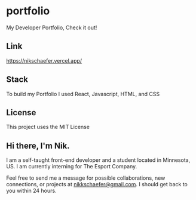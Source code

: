 # portfolio
My Developer Portfolio, Check it out!

## Link
https://nikschaefer.vercel.app/

## Stack
To build my Portfolio I used React, Javascript, HTML, and CSS


## License
This project uses the MIT License

## Hi there, I'm Nik.
I am a self-taught front-end developer and a student located in Minnesota, US. I am currently interning for The Esport Company.

Feel free to send me a message for possible collaborations, new connections, or projects at nikkschaefer@gmail.com. I should get back to you within 24 hours.
